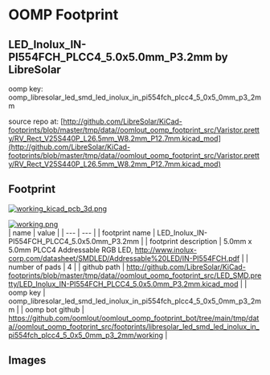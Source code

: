 # OOMP Footprint  
## LED_Inolux_IN-PI554FCH_PLCC4_5.0x5.0mm_P3.2mm  by LibreSolar  
  
oomp key: oomp_libresolar_led_smd_led_inolux_in_pi554fch_plcc4_5_0x5_0mm_p3_2mm  
  
source repo at: [http://github.com/LibreSolar/KiCad-footprints/blob/master/tmp/data//oomlout_oomp_footprint_src/Varistor.pretty/RV_Rect_V25S440P_L26.5mm_W8.2mm_P12.7mm.kicad_mod](http://github.com/LibreSolar/KiCad-footprints/blob/master/tmp/data//oomlout_oomp_footprint_src/Varistor.pretty/RV_Rect_V25S440P_L26.5mm_W8.2mm_P12.7mm.kicad_mod)  
## Footprint  
  
[![working_kicad_pcb_3d.png](working_kicad_pcb_3d_600.png)](working_kicad_pcb_3d.png)  
  
[![working.png](working_600.png)](working.png)  
| name | value | 
| --- | --- | 
| footprint name | LED_Inolux_IN-PI554FCH_PLCC4_5.0x5.0mm_P3.2mm | 
| footprint description | 5.0mm x 5.0mm PLCC4 Addressable RGB LED, http://www.inolux-corp.com/datasheet/SMDLED/Addressable%20LED/IN-PI554FCH.pdf | 
| number of pads | 4 | 
| github path | http://github.com/LibreSolar/KiCad-footprints/blob/master/tmp/data//oomlout_oomp_footprint_src/LED_SMD.pretty/LED_Inolux_IN-PI554FCH_PLCC4_5.0x5.0mm_P3.2mm.kicad_mod | 
| oomp key | oomp_libresolar_led_smd_led_inolux_in_pi554fch_plcc4_5_0x5_0mm_p3_2mm | 
| oomp bot github | https://github.com/oomlout/oomlout_oomp_footprint_bot/tree/main/tmp/data//oomlout_oomp_footprint_src/footprints/libresolar_led_smd_led_inolux_in_pi554fch_plcc4_5_0x5_0mm_p3_2mm/working | 
## Images  
